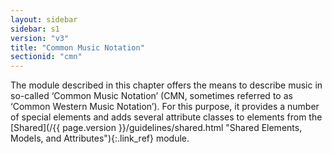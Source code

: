 ```yaml
---
layout: sidebar
sidebar: s1
version: "v3"
title: "Common Music Notation"
sectionid: "cmn"
---
```


<span class="div">
   
   The module described in this chapter offers the means to describe music in so-called
   ‘Common Music Notation’ (CMN, sometimes referred to as
   ‘Common Western Music Notation’). For this purpose, it provides a number of
   special elements and adds several attribute classes to elements from the [Shared](/{{
   page.version }}/guidelines/shared.html "Shared Elements, Models, and Attributes"){:.link_ref}
   module.
   
   
   
   
   
</span>